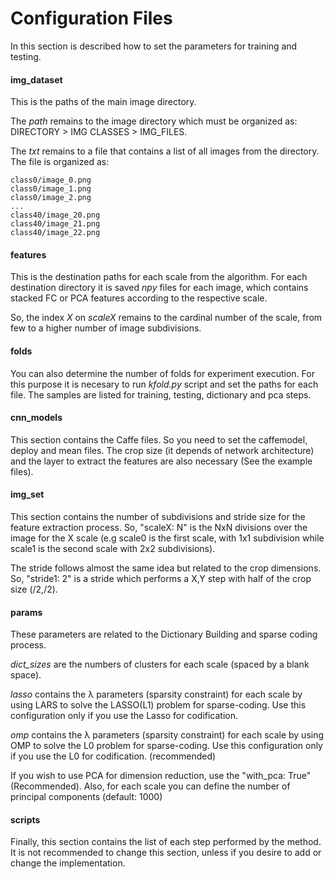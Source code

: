 # Configuration Files


In this section is described how to set the parameters for training and testing.


#### img_dataset

This is the paths of the main image directory. 

The *path* remains to the image directory which must be organized as: DIRECTORY > IMG CLASSES > IMG_FILES.

The *txt* remains to a file that contains a list of all images from the directory. The file is organized as:

```
class0/image_0.png
class0/image_1.png
class0/image_2.png
...
class40/image_20.png
class40/image_21.png
class40/image_22.png
```


#### features

This is the destination paths for each scale from the algorithm. For each destination directory it is saved *npy* files for each image, which contains stacked  FC or PCA features according to the respective scale.

So, the index *X* on *scaleX* remains to the cardinal number of the scale, from few to a higher number of image subdivisions.

#### folds

You can also determine the number of folds for experiment execution. For this purpose it is necesary to run *kfold.py* script and set the paths for each file. The samples are listed for training, testing, dictionary and pca steps.

#### cnn_models

This section contains the Caffe files. So you need to set the caffemodel, deploy and mean files. The crop size (it depends of network architecture) and the layer to extract the features are also necessary (See the example files). 

#### img_set

This section contains the number of subdivisions and stride size for the feature extraction process. So, "scaleX: N" is the NxN divisions over the image for the X scale (e.g scale0 is the first scale, with 1x1 subdivision while scale1 is the second scale with 2x2 subdivisions).

The stride follows almost the same idea but related to the crop dimensions. So, "stride1: 2" is a stride which performs a X,Y step with half of the crop size (<crop size width>/2,<crop size height>/2).

#### params

These parameters are related to the Dictionary Building and sparse coding process. 

*dict_sizes* are the numbers of clusters for each scale (spaced by a blank space).

*lasso* contains the λ parameters (sparsity constraint) for each scale by using LARS to solve the LASSO(L1) problem for sparse-coding. Use this configuration only if you use the Lasso for codification.

*omp* contains the λ parameters (sparsity constraint) for each scale by using OMP to solve the L0 problem for sparse-coding. Use this configuration only if you use the L0 for codification. (recommended)

If you wish to use PCA for dimension reduction, use the "with_pca: True" (Recommended). Also, for each scale you can define the number of principal components (default: 1000)

#### scripts

Finally, this section contains the list of each step performed by the method. It is not recommended to change this section, unless if you desire to add or change the implementation.

